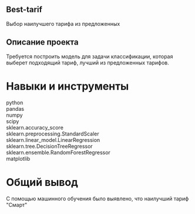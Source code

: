 ## Best-tarif
Выбор наилучшего тарифа из предложенных   

## Описание проекта  
Требуется построить модель для задачи классификации, которая выберет подходящий тариф, лучший из предложенных тарифов.  
# Навыки и инструменты  
python  
pandas  
numpy  
scipy  
sklearn.accuracy_score  
sklearn.preprocessing.StandardScaler  
sklearn.linear_model.LinearRegression  
sklearn.tree.DecisionTreeRegressor  
sklearn.ensemble.RandomForestRegressor     
matplotlib  
# Общий вывод  
С помощью машинного обучения было выявлено, что наилучший тариф "Смарт"  
